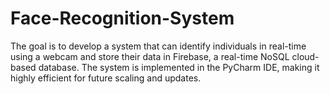 # Face-Recognition-System
The goal is to develop a system that can identify individuals in real-time using a webcam and store their data in Firebase, a real-time NoSQL cloud-based database. The system is implemented in the PyCharm IDE, making it highly efficient for future scaling and updates.
